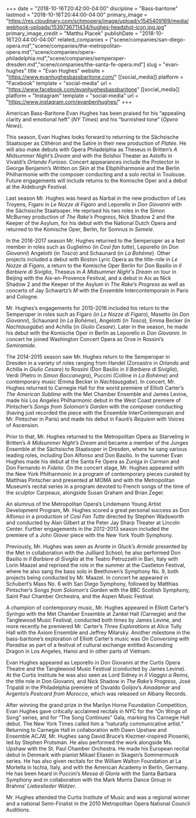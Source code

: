 +++
date = "2018-10-16T20:42:00-04:00"
discipline = "Bass-baritone"
lastmod = "2018-10-16T20:44:00-04:00"
primary_image = "https://res.cloudinary.com/schmopera/image/upload/v1545409169/media/webhook-uploads/1539736711434/hughes-headshot-icon.jpg.jpg"
primary_image_credit = "Matthu Placek"
publishDate = "2018-10-16T20:44:00-04:00"
related_companies = ["scene/companies/san-diego-opera.md","scene/companies/the-metropolitan-opera.md","scene/companies/opera-philadelphia.md","scene/companies/semperoper-dresden.md","scene/companies/the-santa-fe-opera.md"]
slug = "evan-hughes"
title = "Evan Hughes"
website = "https://www.evanhughesbassbaritone.com/"
[[social_media]]
platform = "Facebook"
template = "social-media"
url = "https://www.facebook.com/evanhughesbassbaritone"
[[social_media]]
platform = "Instagram"
template = "social-media"
url = "https://www.instagram.com/evanbenhughes/"
+++

American Bass-Baritone Evan Hughes has been praised for his “appealing clarity and emotional heft” (*NY Times*) and his “burnished tone” (*Opera News*). 

This season, Evan Hughes looks forward to returning to the Sächsische Staatsoper as Cithéron and the Satire in their new production of *Platée*. He will also make debuts with Opera Philadelphia as Theseus in Britten’s *A Midsummer Night’s Dream* and with the Bolshoi Theater as Astolfo in Vivaldi’s *Orlando Furioso*. Concert appearances include the Protector in George Benjamin’s *Written on Skin* at the Elbphilharmonie and the Berlin Philharmonie with the composer conducting and a solo recital in Toulouse. Future engagements will include returns to the Komische Oper and a debut at the Aldeburgh Festival.

Last season Mr. Hughes was heard as Narbal in the new production of Les Troyens, Figaro in *Le Nozze di Figaro* and Leporello in *Don Giovanni* with the Sächsische Staatsoper. He reprised his two roles in the Simon McBurney production of *The Rake’s Progress*, Nick Shadow 2 and the Keeper of the Asylum, for his debut with the National Dutch Opera and returned to the Komische Oper, Berlin, for Somnus in *Semele*. 

In the 2016-2017 season Mr. Hughes returned to the Semperoper as a fest member in roles such as Guglielmo (in *Così fan tutte*), Leporello (in *Don Giovanni*) Angelotti (in *Tosca*) and Schaunard (in *La Bohème*). Other projects included a debut with Boston Lyric Opera as the title-role in *Le Nozze di Figaro*, a return to the Komische Oper Berlin for Don Basilio in *Il Barbiere di Siviglia*, Theseus in *A Midsummer Night's Dream* on tour in Beijing with the Aix-en-Provence Festival, and a debut in Aix as Nick Shadow 2 and the Keeper of the Asylum in *The Rake’s Progress* as well as concerts of Jay Schwartz’s *M* with the Ensemble Intercontemporain in Paris and Cologne.

Mr. Hughes’s engagements for 2015-2016 included his return to the Semperoper in roles such as Figaro (in *Le Nozze di Figaro*), Masetto (in *Don Giovanni*), Schaunard (in *La Bohème*), Angelotti (in *Tosca*), Emma Becker (in *Nachtausgabe*) and Achilla (in *Giulio Cesare*). Later in the season, he made his debut with the Komische Oper in Berlin as Leporello in *Don Giovanni*. In concert he joined Washington Concert Opera as Oroe in Rossini’s *Semiramide*.

The 2014-2015 season saw Mr. Hughes return to the Semperoper in Dresden in a variety of roles ranging from Handel (Zoroastro in *Orlando* and Achilla in *Giulio Cesare*) to Rossini (Don Basilio in *Il Barbiere di Siviglia*), Verdi (Pietro in *Simon Boccanegra*), Puccini (Colline in *La Bohème*) and contemporary music (Emma Becker in *Nachtausgabe*). In concert, Mr. Hughes returned to Carnegie Hall for the world premiere of Elliott Carter’s *The American Sublime* with the Met Chamber Ensemble and James Levine, made his Los Angeles Philharmonic debut in the West Coast premiere of Pintscher’s *Songs from Solomon’s Garden* with the composer conducting (having just recorded the piece with the Ensemble InterContemporain and Mr. Pintscher in Paris) and made his debut in Fauré’s *Requiem* with Voices of Ascension. 

Prior to that, Mr. Hughes returned to the Metropolitan Opera as Starveling in Britten’s *A Midsummer Night’s Dream* and became a member of the Junges Ensemble at the Sächsische Staatsoper in Dresden, where he sang various leading roles, including Don Alfonso and Don Basilio. In the summer Evan Hughes made his debut at the Santa Fe Opera as Zuniga in *Carmen* and Don Fernando in *Fidelio*. On the concert stage, Mr. Hughes appeared with the New York Philharmonic in a program of contemporary pieces curated by Matthias Pintscher and presented at MOMA and with the Metropolitan Museum’s recital series in a program devoted to French songs of the time of the sculptor Carpeaux, alongside Susan Graham and Brian Zeger.

An alumnus of the Metropolitan Opera’s Lindemann Young Artist Development Program, Mr. Hughes scored a great personal success as Don Alfonso in a production of *Così Fan Tutte* directed by Stephen Wadsworth and conducted by Alan Gilbert at the Peter Jay Sharp Theater at Lincoln Center. Further engagements in the 2012-2013 season included the premiere of a John Glover piece with the New York Youth Symphony. 

Previously, Mr. Hughes was seen as Aronte in Gluck’s *Armide* presented by the Met in collaboration with the Juilliard School; he also performed Don Basilio in *Il Barbiere di Siviglia* at the Teatro Petruzzelli in Bari, Italy with Lorin Maazel and reprised the role in the summer at the Castleton Festival, where he also sang the bass solo in Beethoven’s Symphony No. 9, both projects being conducted by Mr. Maazel. In concert he appeared in Schubert’s Mass No. 6 with San Diego Symphony, followed by Matthias Pintscher’s *Songs from Solomon’s Garden* with the BBC Scottish Symphony, Saint Paul Chamber Orchestra, and the Aspen Music Festival.

A champion of contemporary music, Mr. Hughes appeared in Elliott Carter’s *Syringa* with the Met Chamber Ensemble at Zankel Hall (Carnegie) and the Tanglewood Music Festival, conducted both times by James Levine, and more recently he premiered Mr. Carter’s *Three Explorations* at Alice Tully Hall with the Axiom Ensemble and Jeffrey Milarsky. Another milestone in the bass-baritone’s exploration of Elliott Carter’s music was *On Conversing with Paradise* as part of a festival of cultural exchange entitled Ascending Dragon in Los Angeles, Hanoi and in other parts of Vietnam.

Evan Hughes appeared as Leporello in Don Giovanni at the Curtis Opera Theatre and the Tanglewood Music Festival (conducted by James Levine). At the Curtis Institute he was also seen as Lord Sidney in *Il Viaggio a Reims*, the title role in Don Giovanni, and Nick Shadow in *The Rake’s Progress*, José Tripaldi in the Philadelphia premiere of Osvaldo Golijov’s *Ainadamar* and Argento’s *Postcard from Morocco*, which was released on Albany Records.

After winning the grand prize in the Marilyn Horne Foundation Competition, Evan Hughes gave critically acclaimed recitals in NYC for the “On Wings of Song” series, and for “The Song Continues” Gala, marking his Carnegie Hall debut. The New York Times called him a “naturally communicative artist.” Returning to Carnegie Hall in collaboration with Dawn Upshaw and Ensemble ACJW, Mr. Hughes sang David Bruce’s Klezmer-inspired Piosenki, led by Stephen Prutsman. He also performed the work alongside Ms. Upshaw with the St. Paul Chamber Orchestra. He made his European recital debut in Denmark with pianist Mikael Eliasen in Skagen’s Sommermusik series. He has also given recitals for the William Walton Foundation at La Mortella in Ischia, Italy, and with the American Academy in Berlin, Germany. He has been heard in Puccini’s *Messa di Gloria* with the Santa Barbara Symphony and in collaboration with the Mark Morris Dance Group in Brahms’ *Liebeslieder Walzer*.

Mr. Hughes attended the Curtis Institute of Music and was a regional winner and a national Semi-Finalist in the 2010 Metropolitan Opera National Council Auditions.
